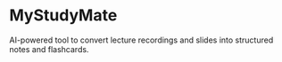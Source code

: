 # MyStudyMate
AI-powered tool to convert lecture recordings and slides into structured notes and flashcards.
